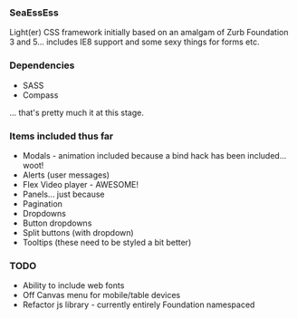 ### SeaEssEss

Light(er) CSS framework initially based on an amalgam of Zurb Foundation 3 and 5... includes IE8 support and some
sexy things for forms etc.

### Dependencies
- SASS
- Compass

... that's pretty much it at this stage.

### Items included thus far
- Modals - animation included because a bind hack has been included... woot!
- Alerts (user messages)
- Flex Video player - AWESOME!
- Panels... just because
- Pagination
- Dropdowns
- Button dropdowns
- Split buttons (with dropdown)
- Tooltips (these need to be styled a bit better)

### TODO
- Ability to include web fonts
- Off Canvas menu for mobile/table devices
- Refactor js library - currently entirely Foundation namespaced